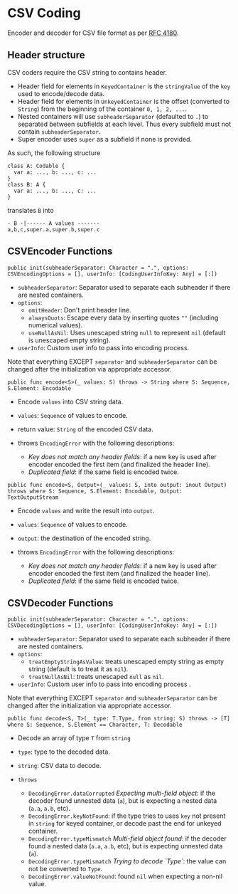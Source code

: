 # CSV Coding

Encoder and decoder for CSV file format as per [RFC 4180](https://tools.ietf.org/html/rfc4180).

## Header structure

CSV coders require the CSV string to contains header.
* Header field for elements in `KeyedContainer` is the `stringValue` of the `key` used to encode/decode data.
* Header field for elements in `UnkeyedContainer` is the offset (converted to `String`) from the beginning of the container `0, 1, 2, ...`.
* Nested containers will use `subheaderSeparator` (defaulted to `.`) to separated between subfields at each level. Thus every subfield must not contain `subheaderSeparator`.
* Super encoder uses `super` as a subfield if none is provided.

As such, the following structure

```
class A: Codable {
  var a: ..., b: ..., c: ...
}
class B: A {
  var a: ..., b: ..., c: ... 
}
```

translates `B` into

```
- B -|------ A values -------
a,b,c,super.a,super.b,super.c
```

## CSVEncoder Functions

```
public init(subheaderSeparator: Character = ".", options: CSVEncodingOptions = [], userInfo: [CodingUserInfoKey: Any] = [:])
```

* `subheaderSeparator`: Separator used to separate each subheader if there are nested containers.
* `options`: 
  * `omitHeader`: Don't print header line.
  * `alwaysQuots`: Escape every data by inserting quotes `""` (including numerical values).
  * `useNullAsNil`: Uses unescaped string `null` to represent `nil` (default is unescaped empty string).
* `userInfo`: Custom user info to pass into encoding process.

Note that everything EXCEPT `separator` and `subheaderSeparator` can be changed after the initialization via appropriate accessor.

```
public func encode<S>(_ values: S) throws -> String where S: Sequence, S.Element: Encodable
```

* Encode `values` into CSV string data.

* `values`: `Sequence` of values to encode.

* return value: `String` of the encoded CSV data.
* throws `EncodingError` with the following descriptions:
  * _Key does not match any header fields_: if a new key is used after encoder encoded the first item (and finalized the header line).
  * _Duplicated field_: if the same field is encoded twice.

```
public func encode<S, Output>(_ values: S, into output: inout Output) throws where S: Sequence, S.Element: Encodable, Output: TextOutputStream
```

* Encode `values` and write the result into `output`.

* `values`: `Sequence` of values to encode.
* `output`: the destination of the encoded string.

* throws `EncodingError` with the following descriptions:
  * _Key does not match any header fields_: if a new key is used after encoder encoded the first item (and finalized the header line).
  * _Duplicated field_: if the same field is encoded twice.

## CSVDecoder Functions

```
public init(subheaderSeparator: Character = ".", options: CSVDecodingOptions = [], userInfo: [CodingUserInfoKey: Any] = [:])
```

* `subheaderSeparator`: Separator used to separate each subheader if there are nested containers.
* `options`: 
  * `treatEmptyStringAsValue`: treats unescaped empty string as empty string (default is to treat it as `nil`).
  * `treatNullAsNil`: treats unescaped `null` as `nil`.
* `userInfo`: Custom user info to pass into encoding process .

Note that everything EXCEPT `separator` and `subheaderSeparator` can be changed after the initialization via appropriate accessor.

```
public func decode<S, T>(_ type: T.Type, from string: S) throws -> [T] where S: Sequence, S.Element == Character, T: Decodable
```

* Decode an array of type `T` from `string`

* `type`: type to the decoded data.
* `string`: CSV data to decode.

* `throws`
  * `DecodingError.dataCorrupted` _Expecting multi-field object_: if the decoder found unnested data (`a`), but is expecting a nested data (`a.a`, `a.b`, etc). 
  * `DecodingError.keyNotFound`: if the type tries to uses `key` not present in `string` for keyed container, or decode past the end for unkeyed container.
  * `DecodingError.typeMismatch` _Multi-field object found_: if the decoder found a nested data (`a.a`, `a.b`, etc), but is expecting unnested data (`a`). 
  * `DecodingError.typeMismatch` _Trying to decode \`Type\`_: the value can not be converted to `Type`.
  * `DecodingError.valueNotFound`: found `nil` when expecting a non-nil value.
